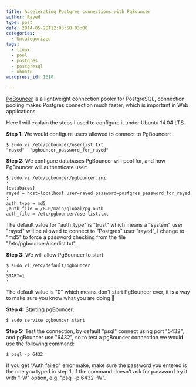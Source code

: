 ```yaml
---
title: Accelerating Postgres connections with PgBouncer
author: Rayed
type: post
date: 2014-05-28T12:03:58+03:00
categories:
  - Uncategorized
tags:
  - linux
  - pool
  - postgres
  - postgresql
  - ubuntu
wordpress_id: 1610

---
```


<a href="https://wiki.postgresql.org/wiki/PgBouncer">PgBouncer</a> is a lightweight connection pooler for PostgreSQL, connection pooling makes Postgres connection much faster, which is important in Web applications.<!--more-->


Here I will explain the steps I used to configure it under Ubuntu 14.04 LTS.


**Step 1:** We would configure users allowed to connect to PgBouncer:

    $ sudo vi /etc/pgbouncer/userlist.txt
    "rayed"  "pgbouncer_password_for_rayed"


**Step 2:** We configure databases PgBouncer will pool for, and how PgBouncer will authenticate user:

    $ sudo vi /etc/pgbouncer/pgbouncer.ini
    :
    [databases]
    rayed = host=localhost user=rayed password=postgres_password_for_rayed
    :
    auth_type = md5
    ;auth_file = /8.0/main/global/pg_auth
    auth_file = /etc/pgbouncer/userlist.txt

The default value for "auth_type" is "trust" which means a "system" user "rayed" will be allowed to connect to "Postgres" user "rayed", I change to "md5" to force a password checking from the file "/etc/pgbouncer/userlist.txt".


**Step 3:** We will allow PgBouncer to start:

    $ sudo vi /etc/default/pgbouncer 
    :
    START=1
    :

The default value is "0" which means don't start PgBouncer ever, it is a way to make sure you know what you are doing 🙂


**Step 4:** Starting pgBouncer:

    $ sudo service pgbouncer start


**Step 5:** Test the connection, by default "psql" connect using port "5432", and pgBouncer use "6432", so to test a pgBouncer connection we would use the following command:

    $ psql -p 6432 

If you get "Auth failed" error make, make sure the password you entered is the one you typed in step 1, if the command doesn't ask for password try it with "-W" option, e.g. "psql -p 6432 -W".

